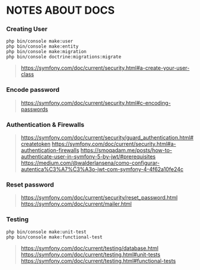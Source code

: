 
# NOTES ABOUT DOCS

  

### Creating User
```
php bin/console make:user
php bin/console make:entity
php bin/console make:migration
php bin/console doctrine:migrations:migrate
```
> https://symfony.com/doc/current/security.html#a-create-your-user-class

  

### Encode password
> https://symfony.com/doc/current/security.html#c-encoding-passwords

  

### Authentication & Firewalls
> https://symfony.com/doc/current/security/guard_authentication.html#createtoken
> https://symfony.com/doc/current/security.html#a-authentication-firewalls
> https://smoqadam.me/posts/how-to-authenticate-user-in-symfony-5-by-jwt/#prerequisites
> https://medium.com/@walderlansena/como-configurar-autentica%C3%A7%C3%A3o-jwt-com-symfony-4-4f62a10fe24c

  
### Reset password
> https://symfony.com/doc/current/security/reset_password.html
> https://symfony.com/doc/current/mailer.html
  

### Testing

```
php bin/console make:unit-test
php bin/console make:functional-test
```
<!-- > https://symfony.com/doc/current/create_framework/unit_testing.html -->
> https://symfony.com/doc/current/testing/database.html
> https://symfony.com/doc/current/testing.html#unit-tests
> https://symfony.com/doc/current/testing.html#functional-tests